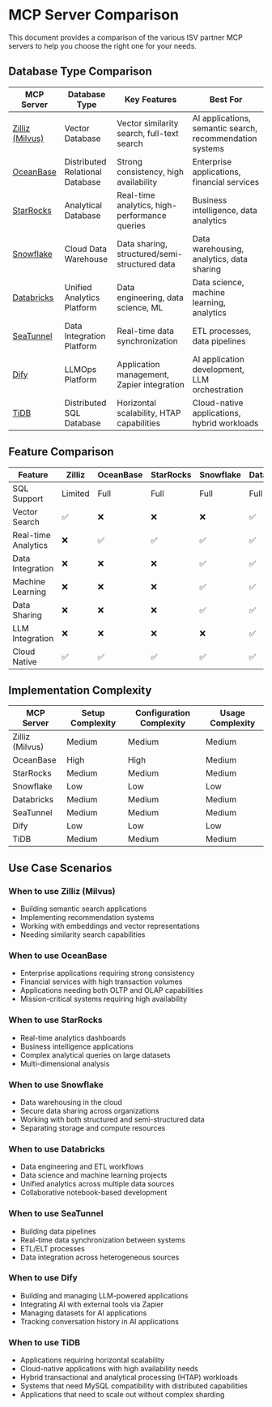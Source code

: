 # MCP Server Comparison

This document provides a comparison of the various ISV partner MCP servers to help you choose the right one for your needs.

## Database Type Comparison

| MCP Server | Database Type | Key Features | Best For |
|------------|---------------|--------------|----------|
| [Zilliz (Milvus)](./zilliz.md) | Vector Database | Vector similarity search, full-text search | AI applications, semantic search, recommendation systems |
| [OceanBase](./oceanbase.md) | Distributed Relational Database | Strong consistency, high availability | Enterprise applications, financial services |
| [StarRocks](./starrocks.md) | Analytical Database | Real-time analytics, high-performance queries | Business intelligence, data analytics |
| [Snowflake](./snowflake.md) | Cloud Data Warehouse | Data sharing, structured/semi-structured data | Data warehousing, analytics, data sharing |
| [Databricks](./databricks.md) | Unified Analytics Platform | Data engineering, data science, ML | Data science, machine learning, analytics |
| [SeaTunnel](./seatunnel.md) | Data Integration Platform | Real-time data synchronization | ETL processes, data pipelines |
| [Dify](./dify.md) | LLMOps Platform | Application management, Zapier integration | AI application development, LLM orchestration |
| [TiDB](./tidb.md) | Distributed SQL Database | Horizontal scalability, HTAP capabilities | Cloud-native applications, hybrid workloads |

## Feature Comparison

| Feature | Zilliz | OceanBase | StarRocks | Snowflake | Databricks | SeaTunnel | Dify | TiDB |
|---------|--------|-----------|-----------|-----------|------------|-----------|------|------|
| SQL Support | Limited | Full | Full | Full | Full | Limited | No | Full |
| Vector Search | ✅ | ❌ | ❌ | ❌ | ✅ | ❌ | ❌ | ❌ |
| Real-time Analytics | ❌ | ✅ | ✅ | ✅ | ✅ | ✅ | ❌ | ✅ |
| Data Integration | ❌ | ❌ | ❌ | ✅ | ✅ | ✅ | ❌ | ❌ |
| Machine Learning | ❌ | ❌ | ❌ | ✅ | ✅ | ❌ | ✅ | ❌ |
| Data Sharing | ❌ | ❌ | ❌ | ✅ | ✅ | ❌ | ❌ | ❌ |
| LLM Integration | ❌ | ❌ | ❌ | ❌ | ✅ | ❌ | ✅ | ❌ |
| Cloud Native | ✅ | ✅ | ✅ | ✅ | ✅ | ✅ | ✅ | ✅ |

## Implementation Complexity

| MCP Server | Setup Complexity | Configuration Complexity | Usage Complexity |
|------------|------------------|-------------------------|------------------|
| Zilliz (Milvus) | Medium | Medium | Medium |
| OceanBase | High | High | Medium |
| StarRocks | Medium | Medium | Medium |
| Snowflake | Low | Low | Low |
| Databricks | Medium | Medium | Medium |
| SeaTunnel | Medium | Medium | Medium |
| Dify | Low | Low | Low |
| TiDB | Medium | Medium | Medium |

## Use Case Scenarios

### When to use Zilliz (Milvus)
- Building semantic search applications
- Implementing recommendation systems
- Working with embeddings and vector representations
- Needing similarity search capabilities

### When to use OceanBase
- Enterprise applications requiring strong consistency
- Financial services with high transaction volumes
- Applications needing both OLTP and OLAP capabilities
- Mission-critical systems requiring high availability

### When to use StarRocks
- Real-time analytics dashboards
- Business intelligence applications
- Complex analytical queries on large datasets
- Multi-dimensional analysis

### When to use Snowflake
- Data warehousing in the cloud
- Secure data sharing across organizations
- Working with both structured and semi-structured data
- Separating storage and compute resources

### When to use Databricks
- Data engineering and ETL workflows
- Data science and machine learning projects
- Unified analytics across multiple data sources
- Collaborative notebook-based development

### When to use SeaTunnel
- Building data pipelines
- Real-time data synchronization between systems
- ETL/ELT processes
- Data integration across heterogeneous sources

### When to use Dify
- Building and managing LLM-powered applications
- Integrating AI with external tools via Zapier
- Managing datasets for AI applications
- Tracking conversation history in AI applications

### When to use TiDB
- Applications requiring horizontal scalability
- Cloud-native applications with high availability needs
- Hybrid transactional and analytical processing (HTAP) workloads
- Systems that need MySQL compatibility with distributed capabilities
- Applications that need to scale out without complex sharding
